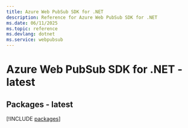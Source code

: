 ```yaml
---
title: Azure Web PubSub SDK for .NET
description: Reference for Azure Web PubSub SDK for .NET
ms.date: 06/11/2025
ms.topic: reference
ms.devlang: dotnet
ms.service: webpubsub
---
```

# Azure Web PubSub SDK for .NET - latest
## Packages - latest
[!INCLUDE [packages](web-pubsub-index.md)]